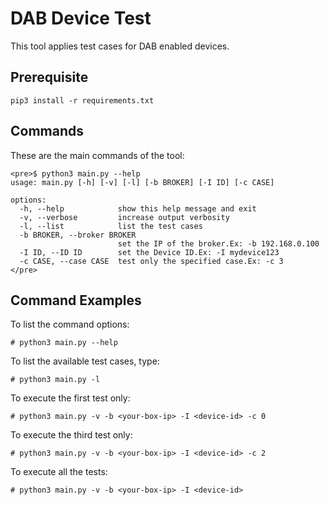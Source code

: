 # DAB Device Test #

This tool applies test cases for DAB enabled devices.

## Prerequisite ##
```
pip3 install -r requirements.txt
```

## Commands ##

These are the main commands of the tool:

```
<pre>$ python3 main.py --help
usage: main.py [-h] [-v] [-l] [-b BROKER] [-I ID] [-c CASE]

options:
  -h, --help            show this help message and exit
  -v, --verbose         increase output verbosity
  -l, --list            list the test cases
  -b BROKER, --broker BROKER
                        set the IP of the broker.Ex: -b 192.168.0.100
  -I ID, --ID ID        set the Device ID.Ex: -I mydevice123
  -c CASE, --case CASE  test only the specified case.Ex: -c 3
</pre>

```

## Command Examples ##

To list the command options:

```
# python3 main.py --help
```

To list the available test cases, type:

```
# python3 main.py -l
```

To execute the first test only:

```
# python3 main.py -v -b <your-box-ip> -I <device-id> -c 0
```

To execute the third test only:

```
# python3 main.py -v -b <your-box-ip> -I <device-id> -c 2
```

To execute all the tests:

```
# python3 main.py -v -b <your-box-ip> -I <device-id>
```